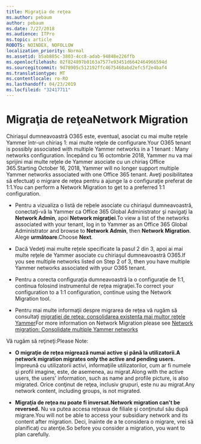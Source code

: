 ```yaml
---
title: Migraţia de reţea
ms.author: pebaum
author: pebaum
ms.date: 7/27/2018
ms.audience: ITPro
ms.topic: article
ROBOTS: NOINDEX, NOFOLLOW
localization_priority: Normal
ms.assetid: b5ab885c-3803-4cc8-adab-94848e226ffb
ms.openlocfilehash: 02f824897b0163a7577e93451d6642464966594d
ms.sourcegitcommit: 9d78905c512192ffc4675468abd2efc5f2e4baf4
ms.translationtype: MT
ms.contentlocale: ro-RO
ms.lasthandoff: 04/23/2019
ms.locfileid: "32417711"
---
```

# <a name="network-migration"></a><span data-ttu-id="44a75-102">Migraţia de reţea</span><span class="sxs-lookup"><span data-stu-id="44a75-102">Network Migration</span></span>

<span data-ttu-id="44a75-103">Chiriaşul dumneavoastră O365 este, eventual, asociat cu mai multe reţele Yammer într-un chiriaş 1: mai multe reţele de configurare.</span><span class="sxs-lookup"><span data-stu-id="44a75-103">Your O365 tenant is possibly associated with multiple Yammer networks in a 1 tenant : Many networks configuration.</span></span> <span data-ttu-id="44a75-104">Începând cu 16 octombrie 2018, Yammer nu va mai sprijini mai multe reţele de Yammer asociate cu un chiriaş Office 365.</span><span class="sxs-lookup"><span data-stu-id="44a75-104">Starting October 16, 2018, Yammer will no longer support multiple Yammer networks associated with one Office 365 tenant.</span></span> <span data-ttu-id="44a75-105">Aveţi posibilitatea să efectuaţi o migrare de reţea pentru a ajunge la o configuraţie preferat de 1:1.</span><span class="sxs-lookup"><span data-stu-id="44a75-105">You can perform a Network Migration to get to a preferred 1:1 configuration.</span></span>
  
- <span data-ttu-id="44a75-106">Pentru a vizualiza o listã de reþele asociate cu chiriaşul dumneavoastră, conectaţi-vă la Yammer ca Office 365 Global Administrator şi navigaţi la **Network Admin**, apoi **Network migraţiei**.</span><span class="sxs-lookup"><span data-stu-id="44a75-106">To view a list of the networks associated with your tenant, log in to Yammer as an Office 365 Global Administrator and browse to **Network Admin**, then **Network Migration**.</span></span> <span data-ttu-id="44a75-107">Alege **următoare**.</span><span class="sxs-lookup"><span data-stu-id="44a75-107">Choose **Next**.</span></span>
    
- <span data-ttu-id="44a75-108">Dacă Vedeţi mai multe rețele specificate la pasul 2 din 3, apoi ai mai multe reţele de Yammer asociate cu chiriaşul dumneavoastră O365.</span><span class="sxs-lookup"><span data-stu-id="44a75-108">If you see multiple networks listed on Step 2 of 3, then you have multiple Yammer networks associated with your O365 tenant.</span></span>
    
- <span data-ttu-id="44a75-109">Pentru a corecta configuraţia dumneavoastră la o configurație de 1:1, continua folosind instrumentul de reţea migraţiei.</span><span class="sxs-lookup"><span data-stu-id="44a75-109">To correct your configuration to a 1:1 configuration, continue using the Network Migration tool.</span></span>
    
- <span data-ttu-id="44a75-110">Pentru mai multe informaţii despre migrarea de reţea vă rugăm să consultaţi [migraţiei de reţea: consolidarea existenţa mai multor reţele Yammer](https://support.office.com/article/a22c1b20-9231-4ce2-a916-392b1056d002)</span><span class="sxs-lookup"><span data-stu-id="44a75-110">For more information on Network Migration please see [Network migration: Consolidate multiple Yammer networks](https://support.office.com/article/a22c1b20-9231-4ce2-a916-392b1056d002)</span></span>
    
<span data-ttu-id="44a75-111">Vă rugăm să reţineţi:</span><span class="sxs-lookup"><span data-stu-id="44a75-111">Please Note:</span></span>
  
- <span data-ttu-id="44a75-112">**O migraţie de reţea migrează numai active şi până la utilizatorii.**</span><span class="sxs-lookup"><span data-stu-id="44a75-112">**A network migration migrates only the active and pending users.**</span></span> <span data-ttu-id="44a75-113">Împreună cu utilizatorii activi, informaţiile utilizatorilor, cum ar fi numele şi profil imagine, este, de asemenea, au migrat.</span><span class="sxs-lookup"><span data-stu-id="44a75-113">Along with the active users, the users' information, such as name and profile picture, is also migrated.</span></span> <span data-ttu-id="44a75-114">Orice conţinut de reţea, inclusiv grupuri, este nu au migrat.</span><span class="sxs-lookup"><span data-stu-id="44a75-114">Any network content, including groups, is not migrated.</span></span> 
    
- <span data-ttu-id="44a75-115">**Migraţia de reţea nu poate fi inversat.**</span><span class="sxs-lookup"><span data-stu-id="44a75-115">**Network migration can't be reversed.**</span></span> <span data-ttu-id="44a75-116">Nu va putea accesa reţeaua de filiale şi conţinutul său după migrare.</span><span class="sxs-lookup"><span data-stu-id="44a75-116">You will not be able to access your subsidiary network and its content after migration.</span></span> <span data-ttu-id="44a75-117">Deci, înainte de a te considera o migrare, vrei să planificaţi cu atenţie.</span><span class="sxs-lookup"><span data-stu-id="44a75-117">So before you consider a migration, you want to plan carefully.</span></span> 
    

